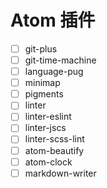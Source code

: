 # Atom 插件

- [ ] git-plus
- [ ] git-time-machine
- [ ] language-pug
- [ ] minimap
- [ ] pigments
- [ ] linter
- [ ] linter-eslint
- [ ] linter-jscs
- [ ] linter-scss-lint
- [ ] atom-beautify
- [ ] atom-clock
- [ ] markdown-writer

